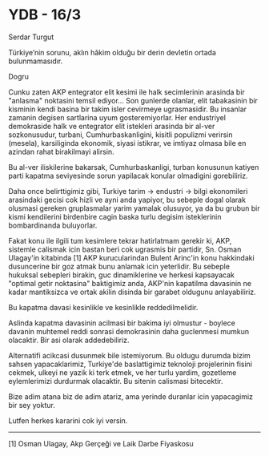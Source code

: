 # YDB - 16/3

Serdar Turgut

Türkiye’nin sorunu, aklın hâkim olduğu bir derin devletin ortada bulunmamasıdır.

Dogru

Cunku zaten AKP entegrator elit kesimi ile halk secimlerinin arasinda bir "anlasma" noktasini temsil ediyor... Son gunlerde olanlar, elit tabakasinin bir kisminin kendi basina bir takim isler cevirmeye ugrasmasidir. Bu insanlar zamanin degisen sartlarina uyum gosteremiyorlar. Her endustriyel demokraside halk ve entegrator elit istekleri arasinda bir al-ver sozkonusudur, turbani, Cumhurbaskanligini, kisitli populizmi verirsin (mesela), karsiliginda ekonomik, siyasi istikrar, ve imtiyaz olmasa bile en azindan rahat birakilmayi alirsin.

Bu al-ver iliskilerine bakarsak, Cumhurbaskanligi, turban konusunun katiyen parti kapatma seviyesinde sorun yapilacak konular olmadigini gorebiliriz.

Daha once belirttigimiz gibi, Turkiye tarim -> endustri -> bilgi ekonomileri arasindaki gecisi cok hizli ve ayni anda yapiyor, bu sebeple dogal olarak olusmasi gereken gruplasmalar yarim yamalak olusuyor, ya da bu grubun bir kismi kendilerini birdenbire cagin baska turlu degisim isteklerinin bombardinanda buluyorlar.

Fakat konu ile ilgili tum kesimlere tekrar hatirlatmam gerekir ki, AKP, sistemle calismak icin bastan beri cok ugrasmis bir partidir, Sn. Osman Ulagay'in kitabinda [1] AKP kurucularindan Bulent Arinc'in konu hakkindaki dusuncerine bir goz atmak bunu anlamak icin yeterlidir. Bu sebeple hukuksal sebepleri birakin, guc dinamiklerine ve herkesi kapsayacak "optimal getir noktasina" baktigimiz anda, AKP'nin kapatilma davasinin ne kadar mantiksizca ve ortak akilin disinda bir garabet oldugunu anlayabiliriz.

Bu kapatma davasi kesinlikle ve kesinlikle reddedilmelidir.

Aslinda kapatma davasinin acilmasi bir bakima iyi olmustur - boylece davanin muhtemel reddi sonrasi demokrasinin daha guclenmesi mumkun olacaktir. Bir asi olarak addedebiliriz.

Alternatifi acikcasi dusunmek bile istemiyorum. Bu oldugu durumda bizim sahsen yapacaklarimiz, Turkiye'de baslattigimiz teknoloji projelerinin fisini cekmek, ulkeyi ne yazik ki terk etmek, ve her turlu yardim, gozetleme eylemlerimizi durdurmak olacaktir. Bu sitenin calismasi bitecektir.

Bize adim atana biz de adim atariz, ama yerinde duranlar icin yapacagimiz bir sey yoktur.

Lutfen herkes kararini cok iyi versin.

---

[1] Osman Ulagay, Akp Gerçeği ve Laik Darbe Fiyaskosu
